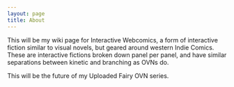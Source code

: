 ```yaml
---
layout: page
title: About
---
```

This will be my wiki page for Interactive Webcomics, a form of interactive fiction similar to visual novels, but geared around western Indie Comics. These are interactive fictions broken down panel per panel, and have similar separations between kinetic and branching as OVNs do.

This will be the future of my Uploaded Fairy OVN series.
